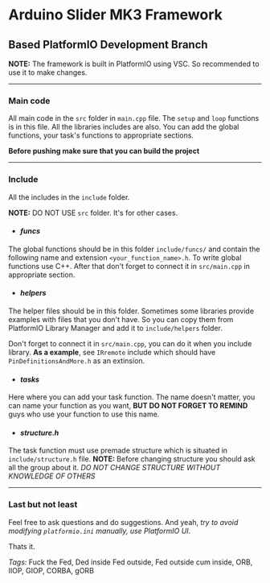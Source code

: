 # Arduino Slider MK3 Framework
## Based PlatformIO Development Branch

**NOTE:** The framework is built in PlatformIO using VSC. So recommended to use it to make changes.

---

### Main code
All main code in the `src` folder in `main.cpp` file.
The `setup` and `loop` functions is in this file. All the libraries includes are also. You can add the global functions, your task's functions to appropriate sections. 

**Before pushing make sure that you can build the project**

---

### Include
All the includes in the `include` folder. 

**NOTE:** DO NOT USE `src` folder. It's for other cases.

- #### _funcs_
The global functions should be in this folder `include/funcs/` and contain the following name and extension `<your_function_name>.h`. To write global functions use C++.
After that don't forget to connect it in `src/main.cpp` in appropriate section. 

- #### _helpers_
The helper files should be in this folder. Sometimes some libraries provide examples with files that you don't have. So you can copy them from PlatformIO Library Manager and add it to `include/helpers` folder. 

Don't forget to connect it in `src/main.cpp`, you can do it when you include library. **As a example**, see `IRremote` include which should have `PinDefinitionsAndMore.h` as an extinsion. 

- #### _tasks_
Here where you can add your task function. The name doesn't matter, you can name your function as you want, **BUT DO NOT FORGET TO REMIND** guys who use your function to use this name.

- #### _structure.h_
The task function must use premade structure which is situated in `include/structure.h` file. **NOTE:** Before changing structure you should ask all the group about it. *DO NOT CHANGE STRUCTURE WITHOUT KNOWLEDGE OF OTHERS*

---

### Last but not least
Feel free to ask questions and do suggestions. And yeah, *try to avoid modifying `platformio.ini` manually, use PlatformIO UI*.

Thats it. 

*Tags:*
Fuck the Fed, Ded inside Fed outside, Fed outside cum inside, ORB, IIOP, GIOP, CORBA, gORB  
